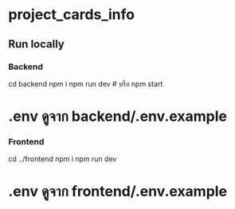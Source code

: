 # project_cards_info

## Run locally
### Backend
cd backend
npm i
npm run dev  # หรือ npm start
# .env ดูจาก backend/.env.example

### Frontend
cd ../frontend
npm i
npm run dev
# .env ดูจาก frontend/.env.example
